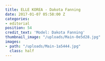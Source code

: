 ```yaml
---
title: ELLE KOREA - Dakota Fanning
date: 2017-01-07 05:58:00 Z
categories:
- editorial
position: 54
credit_text: 'Model: Dakota Fanning'
thumbnail_image: "/uploads/Main-0e5d28.jpg"
images:
- path: "/uploads/Main-1a5444.jpg"
  class: half
---
```


